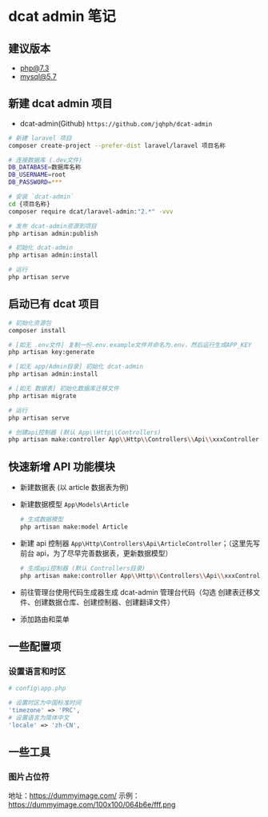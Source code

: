 # dcat admin 笔记

## 建议版本

-   php@7.3
-   mysql@5.7

## 新建 dcat admin 项目

-   dcat-admin(Github) `https://github.com/jqhph/dcat-admin`

```sh
# 新建 laravel 项目
composer create-project --prefer-dist laravel/laravel 项目名称

# 连接数据库 (.dev文件)
DB_DATABASE=数据库名称
DB_USERNAME=root
DB_PASSWORD=***

# 安装 `dcat-admin`
cd {项目名称}
composer require dcat/laravel-admin:"2.*" -vvv

# 发布 dcat-admin资源到项目
php artisan admin:publish

# 初始化 dcat-admin
php artisan admin:install

# 运行
php artisan serve

```

## 启动已有 dcat 项目

```sh
# 初始化资源包
composer install

# [如无 .env文件] 复制一份.env.example文件并命名为.env，然后运行生成APP_KEY
php artisan key:generate

# [如无 app/Admin目录] 初始化 dcat-admin
php artisan admin:install

# [如无 数据表] 初始化数据库迁移文件
php artisan migrate

# 运行
php artisan serve

# 创建api控制器 (默认 App\\Http\\Controllers)
php artisan make:controller App\\Http\\Controllers\\Api\\xxxController --api
```

## 快速新增 API 功能模块

-   新建数据表 (以 article 数据表为例)

-   新建数据模型 `App\Models\Article`

    ```sh
    # 生成数据模型
    php artisan make:model Article
    ```

-   新建 api 控制器 `App\Http\Controllers\Api\ArticleController`；（这里先写前台 api，为了尽早完善数据表，更新数据模型）

    ```sh
    # 生成api控制器 (默认 Controllers目录)
    php artisan make:controller App\\Http\\Controllers\\Api\\xxxController --api
    ```

-   前往管理台使用代码生成器生成 dcat-admin 管理台代码（勾选 创建表迁移文件、创建数据仓库、创建控制器、创建翻译文件）

-   添加路由和菜单

## 一些配置项

### 设置语言和时区

```php
# config\app.php

# 设置时区为中国标准时间
'timezone' => 'PRC',
# 设置语言为简体中文
'locale' => 'zh-CN',
```

## 一些工具

### 图片占位符

地址：https://dummyimage.com/
示例：https://dummyimage.com/100x100/064b6e/fff.png
